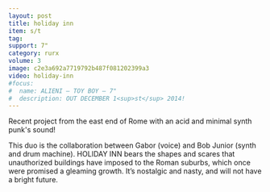 ```yaml
---
layout: post
title: holiday inn
item: s/t
tag:
support: 7"
category: rurx
volume: 3
image: c2e3a692a7719792b487f081202399a3
video: holiday-inn
#focus:
#  name: ALIENI – TOY BOY – 7"
#  description: OUT DECEMBER 1<sup>st</sup> 2014!
---
```


Recent project from the east end of Rome with an acid and minimal synth punk's sound!

This duo is the collaboration between Gabor (voice) and Bob Junior (synth and drum machine).
HOLIDAY INN bears the shapes and scares that unauthorized buildings have imposed to the Roman suburbs, which once were promised a gleaming growth. It’s nostalgic and nasty, and will not have a bright future.
